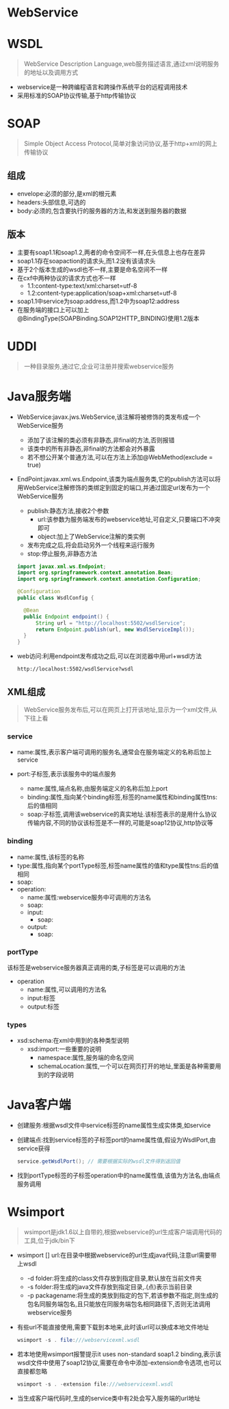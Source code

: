# WebService



# WSDL



> WebService Description Language,web服务描述语言,通过xml说明服务的地址以及调用方式

* webservice是一种跨编程语言和跨操作系统平台的远程调用技术
* 采用标准的SOAP协议传输,基于http传输协议



# SOAP



> Simple Object Access Protocol,简单对象访问协议,基于http+xml的网上传输协议



## 组成



* envelope:必须的部分,是xml的根元素
* headers:头部信息,可选的
* body:必须的,包含要执行的服务器的方法,和发送到服务器的数据



## 版本



* 主要有soap1.1和soap1.2,两者的命令空间不一样,在头信息上也存在差异
* soap1.1存在soapaction的请求头,而1.2没有该请求头
* 基于2个版本生成的wsdl也不一样,主要是命名空间不一样
* 在cxf中两种协议的请求方式也不一样
  * 1.1:content-type:text/xml:charset=utf-8
  * 1.2:content-type:application/soap+xml:charset=utf-8
* soap1.1中service为soap:address,而1.2中为soap12:address
* 在服务端的接口上可以加上@BindingType(SOAPBinding.SOAP12HTTP_BINDING)使用1.2版本



# UDDI



> 一种目录服务,通过它,企业可注册并搜索webservice服务



# Java服务端



* WebService:javax.jws.WebService,该注解将被修饰的类发布成一个WebService服务

  * 添加了该注解的类必须有非静态,非final的方法,否则报错
  * 该类中的所有非静态,非final的方法都会对外暴露
  * 若不想公开某个普通方法,可以在方法上添加@WebMethod(exclude = true)

* EndPoint:javax.xml.ws.Endpoint,该类为端点服务类,它的publish方法可以将用WebService注解修饰的类绑定到固定的端口,并通过固定url发布为一个WebService服务

  * publish:静态方法,接收2个参数
    * url:该参数为服务端发布的webservice地址,可自定义,只要端口不冲突即可
    * object:加上了WebService注解的类实例
  * 发布完成之后,将会启动另外一个线程来运行服务
  * stop:停止服务,非静态方法

  ```java
  import javax.xml.ws.Endpoint;
  import org.springframework.context.annotation.Bean;
  import org.springframework.context.annotation.Configuration;
  
  @Configuration
  public class WsdlConfig {
  
  	@Bean
  	public Endpoint endpoint() {
  		String url = "http://localhost:5502/wsdlService";
  		return Endpoint.publish(url, new WsdlServiceImpl());
  	}
  }
  ```

* web访问:利用endpoint发布成功之后,可以在浏览器中用url+wsdl方法

  ```http
  http://localhost:5502/wsdlService?wsdl
  ```




## XML组成



> WebService服务发布后,可以在网页上打开该地址,显示为一个xml文件,从下往上看



### service



* name:属性,表示客户端可调用的服务名,通常会在服务端定义的名称后加上service

* port:子标签,表示该服务中的端点服务
  * name:属性,端点名称,由服务端定义的名称后加上port
  * binding:属性,指向某个binding标签,标签的name属性和binding属性tns:后的值相同
  * soap:子标签,调用该webservice的真实地址.该标签表示的是用什么协议传输内容,不同的协议该标签是不一样的,可能是soap12协议,http协议等



### binding



* name:属性,该标签的名称
* type:属性,指向某个portType标签,标签name属性的值和type属性tns:后的值相同
* soap:
* operation:
  * name:属性:webservice服务中可调用的方法名
  * soap:
  * input:
    * soap:
  * output:
    * soap:



### portType



该标签是webservice服务器真正调用的类,子标签是可以调用的方法

* operation
  * name:属性,可以调用的方法名
  * input:标签
  * output:标签



### types



* xsd:schema:在xml中用到的各种类型说明
  * xsd:import:一些重要的说明
    * namespace:属性,服务端的命名空间
    * schemaLocation:属性,一个可以在网页打开的地址,里面是各种需要用到的字段说明



# Java客户端



* 创建服务:根据wsdl文件中service标签的name属性生成实体类,如service

* 创建端点:找到service标签的子标签port的name属性值,假设为WsdlPort,由service获得

  ```java
  service.getWsdlPort(); // 需要根据实际的wsdl文件得到返回值
  ```

* 找到portType标签的子标签operation中的name属性值,该值为方法名,由端点服务调用



# Wsimport



> wsimport是jdk1.6以上自带的,根据webservice的url生成客户端调用代码的工具,位于jdk/bin下

* wsimport [] url:在目录中根据webservice的url生成java代码,注意url需要带上wsdl

  * -d folder:将生成的class文件存放到指定目录,默认放在当前文件夹
  * -s folder:将生成的java文件存放到指定目录,.(点)表示当前目录
  * -p packagename:将生成的类放到指定的包下,若该参数不指定,则生成的包名同服务端包名,且只能放在同服务端包名相同路径下,否则无法调用webservice服务

* 有些url不能直接使用,需要下载到本地来,此时该url可以换成本地文件地址

  ```java
  wsimport -s . file:///webservicexml.wsdl
  ```

* 若本地使用wsimport报警提示it uses non-standard soap1.2 binding,表示该wsdl文件中使用了soap12协议,需要在命令中添加-extension命令选项,也可以直接都忽略

  ```java
  wsimport -s . -extension file:///webservicexml.wsdl
  ```

* 当生成客户端代码时,生成的service类中有2处会写入服务端的url地址